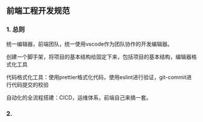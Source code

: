 ## 前端工程开发规范

### 1. 总则

统一编辑器，前端团队，统一使用vscode作为团队协作的开发编辑器。

创建一个脚手架，将项目的基本结构给固定下来，包括项目的基本结构，编辑器格式化工具

代码格式化工具：使用prettier格式化代码，使用eslint进行验证，git-commit进行代码提交的校验

自动化的全流程搭建：CICD，运维体系，前端自己来搞一套。

### 2. 